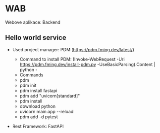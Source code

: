 # WAB
Webove aplikace: Backend
## Hello world service
 - Used project manager: PDM (https://pdm.fming.dev/latest/)
    - Command to install PDM: (Invoke-WebRequest -Uri https://pdm.fming.dev/install-pdm.py -UseBasicParsing).Content | python -
    - Commands
    - pdm
    - pdm init
    - pdm install fastapi
    - pdm add "uvicorn[standard]"
    - pdm install
    - download python
    - uvicorn main:app --reload
    - pdm add -d pytest

 - Rest Framework: FastAPI